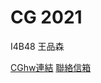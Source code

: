 # CG 2021
<p>I4B48 王品森<br></p>
<a href="https://github.com/steaktos/CGhws/index.html">CGhw連結</a>
<a href="mailto:j31501jason@gmail.com">聯絡信箱</a>